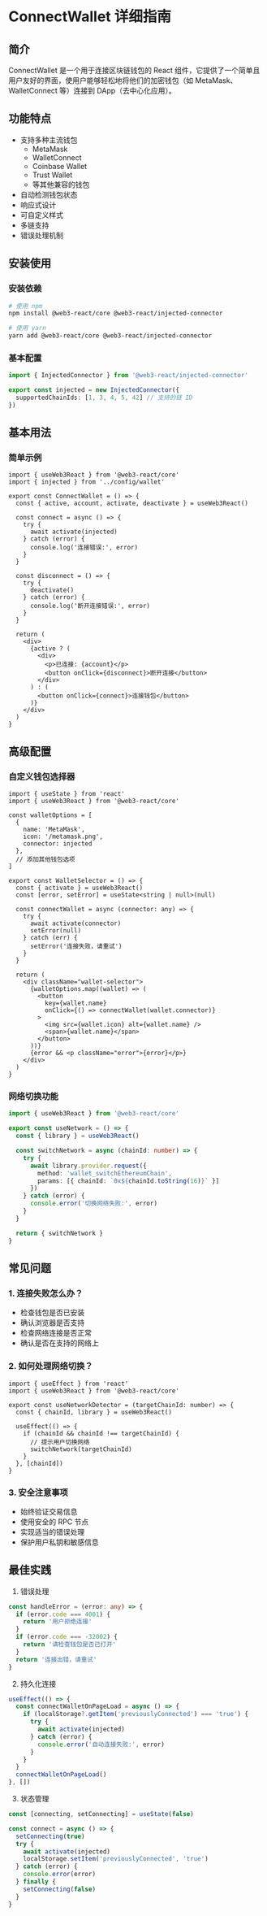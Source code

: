 # ConnectWallet 详细指南

## 简介

ConnectWallet 是一个用于连接区块链钱包的 React 组件，它提供了一个简单且用户友好的界面，使用户能够轻松地将他们的加密钱包（如 MetaMask、WalletConnect 等）连接到 DApp（去中心化应用）。

## 功能特点
- 支持多种主流钱包
  - MetaMask
  - WalletConnect
  - Coinbase Wallet
  - Trust Wallet
  - 等其他兼容的钱包
- 自动检测钱包状态
- 响应式设计
- 可自定义样式
- 多链支持
- 错误处理机制
  
## 安装使用

### 安装依赖
```bash
# 使用 npm
npm install @web3-react/core @web3-react/injected-connector

# 使用 yarn
yarn add @web3-react/core @web3-react/injected-connector
```
### 基本配置

```typescript:src/config/wallet.ts
import { InjectedConnector } from '@web3-react/injected-connector'

export const injected = new InjectedConnector({
  supportedChainIds: [1, 3, 4, 5, 42] // 支持的链 ID
})
```
## 基本用法

### 简单示例

```typescript:src/components/ConnectWallet.tsx
import { useWeb3React } from '@web3-react/core'
import { injected } from '../config/wallet'

export const ConnectWallet = () => {
  const { active, account, activate, deactivate } = useWeb3React()

  const connect = async () => {
    try {
      await activate(injected)
    } catch (error) {
      console.log('连接错误:', error)
    }
  }

  const disconnect = () => {
    try {
      deactivate()
    } catch (error) {
      console.log('断开连接错误:', error)
    }
  }

  return (
    <div>
      {active ? (
        <div>
          <p>已连接: {account}</p>
          <button onClick={disconnect}>断开连接</button>
        </div>
      ) : (
        <button onClick={connect}>连接钱包</button>
      )}
    </div>
  )
}
```

## 高级配置
### 自定义钱包选择器

```typescript:src/components/WalletSelector.tsx
import { useState } from 'react'
import { useWeb3React } from '@web3-react/core'

const walletOptions = [
  {
    name: 'MetaMask',
    icon: '/metamask.png',
    connector: injected
  },
  // 添加其他钱包选项
]

export const WalletSelector = () => {
  const { activate } = useWeb3React()
  const [error, setError] = useState<string | null>(null)

  const connectWallet = async (connector: any) => {
    try {
      await activate(connector)
      setError(null)
    } catch (err) {
      setError('连接失败，请重试')
    }
  }

  return (
    <div className="wallet-selector">
      {walletOptions.map((wallet) => (
        <button
          key={wallet.name}
          onClick={() => connectWallet(wallet.connector)}
        >
          <img src={wallet.icon} alt={wallet.name} />
          <span>{wallet.name}</span>
        </button>
      ))}
      {error && <p className="error">{error}</p>}
    </div>
  )
}
```

### 网络切换功能
```typescript:src/hooks/useNetwork.ts
import { useWeb3React } from '@web3-react/core' 

export const useNetwork = () => {
  const { library } = useWeb3React()

  const switchNetwork = async (chainId: number) => {
    try {
      await library.provider.request({
        method: 'wallet_switchEthereumChain',
        params: [{ chainId: `0x${chainId.toString(16)}` }]
      })
    } catch (error) {
      console.error('切换网络失败:', error)
    }
  }

  return { switchNetwork }
}
```

## 常见问题
### 1. 连接失败怎么办？
- 检查钱包是否已安装
- 确认浏览器是否支持
- 检查网络连接是否正常
- 确认是否在支持的网络上
### 2. 如何处理网络切换？
```
import { useEffect } from 'react'
import { useWeb3React } from '@web3-react/core'

export const useNetworkDetector = (targetChainId: number) => {
  const { chainId, library } = useWeb3React()

  useEffect(() => {
    if (chainId && chainId !== targetChainId) {
      // 提示用户切换网络
      switchNetwork(targetChainId)
    }
  }, [chainId])
}
```
### 3. 安全注意事项
- 始终验证交易信息
- 使用安全的 RPC 节点
- 实现适当的错误处理
- 保护用户私钥和敏感信息
## 最佳实践
1. 错误处理
```typescript
const handleError = (error: any) => {
  if (error.code === 4001) {
    return '用户拒绝连接'
  }
  if (error.code === -32002) {
    return '请检查钱包是否已打开'
  }
  return '连接出错，请重试'
}
```

2. 持久化连接
```typescript
useEffect(() => {
  const connectWalletOnPageLoad = async () => {
    if (localStorage?.getItem('previouslyConnected') === 'true') {
      try {
        await activate(injected)
      } catch (error) {
        console.error('自动连接失败:', error)
      }
    }
  }
  connectWalletOnPageLoad()
}, [])
```

3. 状态管理
```typescript
const [connecting, setConnecting] = useState(false)

const connect = async () => {
  setConnecting(true)
  try {
    await activate(injected)
    localStorage.setItem('previouslyConnected', 'true')
  } catch (error) {
    console.error(error)
  } finally {
    setConnecting(false)
  }
}
```
